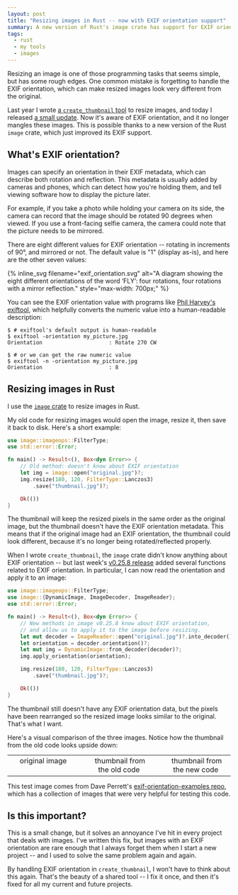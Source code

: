 ```yaml
---
layout: post
title: "Resizing images in Rust -- now with EXIF orientation support"
summary: A new version of Rust's image crate has support for EXIF orientation, which allows me to resize images without mangling their rotation.
tags:
  - rust
  - my tools
  - images
---
```

Resizing an image is one of those programming tasks that seems simple, but has some rough edges.
One common mistake is forgetting to handle the EXIF orientation, which can make resized images look very different from the original.

Last year I wrote [a `create_thumbnail` tool](/2024/create-thumbnail/) to resize images, and today I released [a small update](https://github.com/alexwlchan/create_thumbnail/releases/tag/v1.0.2).
Now it's aware of EXIF orientation, and it no longer mangles these images.
This is possible thanks to a new version of the Rust `image` crate, which just improved its EXIF support.

## What's EXIF orientation?

Images can specify an orientation in their EXIF metadata, which can describe both rotation and reflection.
This metadata is usually added by cameras and phones, which can detect how you're holding them, and tell viewing software how to display the picture later.

For example, if you take a photo while holding your camera on its side, the camera can record that the image should be rotated 90 degrees when viewed.
If you use a front-facing selfie camera, the camera could note that the picture needs to be mirrored.

There are eight different values for EXIF orientation -- rotating in increments of 90&deg;, and mirrored or not.
The default value is "1" (display as-is), and here are the other seven values:

{%
  inline_svg
  filename="exif_orientation.svg"
  alt="A diagram showing the eight different orientations of the word ‘FLY’: four rotations, four rotations with a mirror reflection."
  style="max-width: 700px;"
%}

You can see the EXIF orientation value with programs like [Phil Harvey's exiftool][exiftool], which helpfully converts the numeric value into a human-readable description:

```console
$ # exiftool's default output is human-readable
$ exiftool -orientation my_picture.jpg
Orientation                     : Rotate 270 CW

$ # or we can get the raw numeric value
$ exiftool -n -orientation my_picture.jpg
Orientation                     : 8
```

[exiftool]: https://exiftool.org/

## Resizing images in Rust

I use the [`image` crate](https://crates.io/crates/image) to resize images in Rust.

My old code for resizing images would open the image, resize it, then save it back to disk.
Here's a short example:

```rust
use image::imageops::FilterType;
use std::error::Error;

fn main() -> Result<(), Box<dyn Error>> {
    // Old method: doesn't know about EXIF orientation
    let img = image::open("original.jpg")?;
    img.resize(180, 120, FilterType::Lanczos3)
        .save("thumbnail.jpg")?;

    Ok(())
}
```

The thumbnail will keep the resized pixels in the same order as the original image, but the thumbnail doesn't have the EXIF orientation metadata.
This means that if the original image had an EXIF orientation, the thumbnail could look different, because it's no longer being rotated/reflected properly.

When I wrote `create_thumbnail`, the `image` crate didn't know anything about EXIF orientation -- but last week's [v0.25.8 release](https://github.com/image-rs/image/releases/tag/v0.25.8) added several functions related to EXIF orientation.
In particular, I can now read the orientation and apply it to an image:

```rust
use image::imageops::FilterType;
use image::{DynamicImage, ImageDecoder, ImageReader};
use std::error::Error;

fn main() -> Result<(), Box<dyn Error>> {
    // New methods in image v0.25.8 know about EXIF orientation,
    // and allow us to apply it to the image before resizing.
    let mut decoder = ImageReader::open("original.jpg")?.into_decoder()?;
    let orientation = decoder.orientation()?;
    let mut img = DynamicImage::from_decoder(decoder)?;
    img.apply_orientation(orientation);

    img.resize(180, 120, FilterType::Lanczos3)
        .save("thumbnail.jpg")?;

    Ok(())
}
```

The thumbnail still doesn't have any EXIF orientation data, but the pixels have been rearranged so the resized image looks similar to the original.
That's what I want.

Here's a visual comparison of the three images.
Notice how the thumbnail from the old code looks upside down:

<style>
  #examples {
    margin: 0 auto;
  }

  #examples tr {
    display: grid;
    grid-template-columns: repeat(3, 1fr);
    grid-gap: 1em;
    text-align: center;
  }

  #examples img {
    max-width: 180px;
    margin-bottom: 8px;
  }
</style>

<table id="examples">
  <tr>
    <td>
      <img src="/images/2025/original_exif_image.jpg" alt="" style="aspect-ratio: 1800/1200;">
      <span>original image</span>
    </td>
    <td>
      <img src="/images/2025/thumbnail_without_exif_aware.jpg" alt="" style="aspect-ratio: 180/120;">
      <span>thumbnail from the old code</span>
    </td>
    <td>
      <img src="/images/2025/thumbnail_with_exif_aware.jpg" alt="" style="aspect-ratio: 180/120;">
      <span>thumbnail from the new code</span>
    </td>
  </tr>
</table>

This test image comes from Dave Perrett's [exif-orientation-examples repo](https://github.com/recurser/exif-orientation-examples), which has a collection of images that were very helpful for testing this code.

## Is this important?

This is a small change, but it solves an annoyance I've hit in every project that deals with images.
I've written this fix, but images with an EXIF orientation are rare enough that I always forget them when I start a new project -- and I used to solve the same problem again and again.

By handling EXIF orientation in `create_thumbnail`, I won't have to think about this again.
That's the beauty of a shared tool -- I fix it once, and then it's fixed for all my current and future projects.

